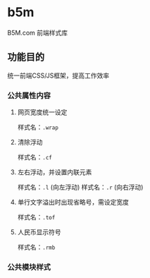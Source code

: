 b5m
===

B5M.com 前端样式库

## 功能目的

统一前端CSS/JS框架，提高工作效率

### 公共属性内容

1. 网页宽度统一设定

	样式名：`.wrap`

2. 清除浮动
	
	样式名：`.cf`

3. 左右浮动，并设置内联元素

	样式名：`.l` (向左浮动)
	样式名：`.r` (向右浮动)

4. 单行文字溢出时出现省略号，需设定宽度 

	样式名：`.tof`

5. 人民币显示符号

	样式名：`.rmb`

### 公共模块样式